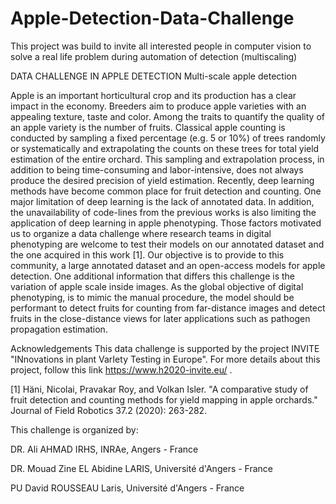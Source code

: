 # Apple-Detection-Data-Challenge
This project was build to invite all interested people in computer vision to solve a real life problem during automation of detection (multiscaling)


DATA CHALLENGE IN APPLE DETECTION
Multi-scale apple detection
 

Apple is an important horticultural crop and its production has a clear impact in the economy. Breeders aim to produce apple varieties with an appealing texture, taste and color. Among the traits to quantify the quality of an apple variety is the number of fruits. Classical apple counting is conducted by sampling a fixed percentage (e.g. 5 or 10%) of trees randomly or systematically and extrapolating the counts on these trees for total yield estimation of the entire orchard. This sampling and extrapolation process, in addition to being time-consuming and labor-intensive, does not always produce the desired precision of yield estimation. Recently, deep learning methods have become common place for fruit detection and counting. One major limitation of deep learning is the lack of annotated data. In addition, the unavailability of code-lines from the previous works is also limiting the application of deep learning in apple phenotyping. Those factors motivated us to organize a data challenge where research teams in digital phenotyping are welcome to test their models on our annotated dataset and the one acquired in this work [1]. Our objective is to provide to this community, a large annotated dataset and an open-access models for apple detection. One additional information that differs this challenge is the variation of apple scale inside images. As the global objective of digital phenotyping, is to mimic the manual procedure, the model should be performant to detect fruits for counting from far-distance images and detect fruits in the close-distance views for later applications such as pathogen propagation estimation.

Acknowledgements
This data challenge is supported by the project INVITE "INnovations in plant VarIety Testing in Europe". For more details about this project, follow this link https://www.h2020-invite.eu/ . 



[1] Häni, Nicolai, Pravakar Roy, and Volkan Isler. "A comparative study of fruit detection and counting methods for yield mapping in apple orchards." Journal of Field Robotics 37.2 (2020): 263-282.

 

This challenge is organized by: 

DR. Ali AHMAD                        IRHS, INRAe, Angers - France 

DR. Mouad Zine EL Abidine     LARIS, Université d'Angers - France 

PU David ROUSSEAU               Laris, Université d'Angers - France
